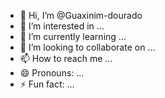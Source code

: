 - 👋 Hi, I’m @Guaxinim-dourado
- 👀 I’m interested in ...
- 🌱 I’m currently learning ...
- 💞️ I’m looking to collaborate on ...
- 📫 How to reach me ...
- 😄 Pronouns: ...
- ⚡ Fun fact: ...

<!---
Guaxinim-dourado/Guaxinim-dourado is a ✨ special ✨ repository because its `README.md` (this file) appears on your GitHub profile.
You can click the Preview link to take a look at your changes.
--->
